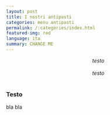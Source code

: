 ```yaml
---
layout: post
title: I nostri antipasti
categories: menu antipasti
permalink: /:categories/index.html
featured-img: red
language: ita
summary: CHANGE ME
---
```


<html>
<body>
<center><i>testo</i></center>
<br> 
<center><i>testo</i></center>
<br> 



### Testo
bla bla
<br> 
<br> 














